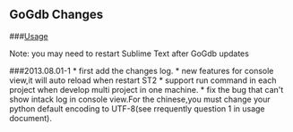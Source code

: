 GoGdb Changes
-----------------

###<a href="https://github.com/Centny/Centny/blob/master/Articles/How%20to%20configure%20golang%20develop%20environment%20with%20debug%20and%20unit%20test%20debug.md">Usage</a>


Note: you may need to restart Sublime Text after GoGdb updates

###2013.08.01-1
	* first add the changes log.
	* new features for console view,it will auto reload when restart ST2
	* support run command in each project when develop multi project in one machine.
	* fix the bug that can't show intack log in console view.For the chinese,you must change your python default encoding to UTF-8(see rrequently question 1 in usage document).


